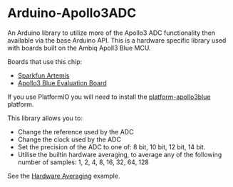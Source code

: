 # Arduino-Apollo3ADC
An Arduino library to utilize more of the Apollo3 ADC functionality then available via the base Arduino API. 
This is a hardware specific library used with boards built on the Ambiq Apoll3 Blue MCU.

Boards that use this chip:
  * [Sparkfun Artemis](https://www.sparkfun.com/artemis)
  * [Apollo3 Blue Evaluation Board](https://www.ambiq.top/en/apollo3-blue-soc-eval-board)

If you use PlatformIO you will need to install the [platform-apollo3blue](https://github.com/nigelb/platform-apollo3blue) platform.


This library allows you to:

* Change the reference used by the ADC
* Change the clock used by the ADC
* Set the precision of the ADC to one of: 8 bit, 10 bit, 12 bit, 14 bit.
* Utilise the builtin hardware averaging, to average any of the following number of samples: 1, 2, 4, 8, 16, 32, 64, 128

See the [Hardware Averaging](examples/HardwareAveraging/HardwareAveraging.ino) example.
